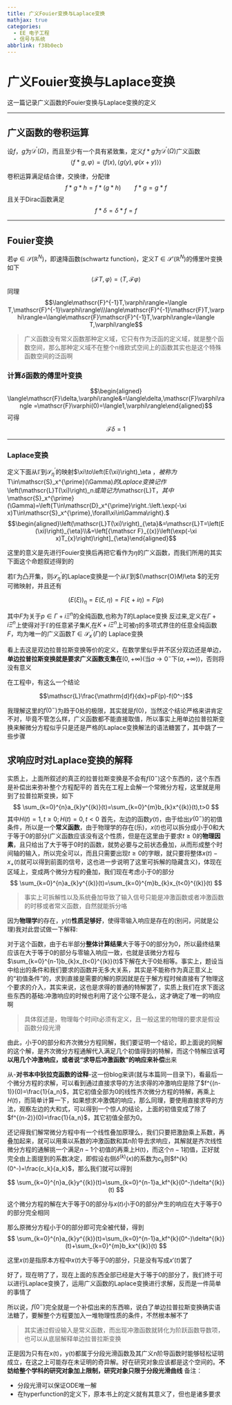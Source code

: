```yaml
---
title: 广义Fouier变换与Laplace变换
mathjax: true
categories:
  - EE_电子工程
  - 信号与系统
abbrlink: f38b0ecb
---
```



# 广义Fouier变换与Laplace变换
这一篇记录广义函数的Fouier变换与Laplace变换的定义

<!--more-->

---

## 广义函数的卷积运算
设$f$，$g$为$\mathcal{D}^{\prime}(\Omega)$，而且至少有一个具有紧致集，定义$f*g$为$\mathcal{D}^{\prime}(\Omega)$广义函数
$$
\langle f*g,\varphi\rangle=\langle f(x),\langle g(y),\varphi(x+y)\rangle\rangle
$$

卷积运算满足结合律，交换律，分配律
$$f*g*h=f*(g*h)\qquad f*g=g*f$$
且关于Dirac函数满足
$$f*\delta=\delta*f=f$$

---

## Fouier变换
若$\varphi\in\mathscr{S}(\mathbb{R}^N)$，即速降函数(schwartz function)，定义$T\in\mathscr{S}'(\mathbb{R}^N)$的傅里叶变换如下
$$\langle\mathscr{F}T,\varphi\rangle=\langle T,\mathscr{F}\varphi\rangle $$
同理
$$\langle\mathscr{F}^{-1}T,\varphi\rangle=\langle T,\mathscr{F}^{-1}\varphi\rangle\\\langle\mathscr{F}^{-1}\mathscr{F}T,\varphi\rangle=\langle\mathscr{F}\mathscr{F}^{-1}T,\varphi\rangle=\langle T,\varphi\rangle$$

> 广义函数没有常义函数那种定义域，它只有作为泛函的定义域，就是整个函数空间，那么那种定义域不在整个n维欧式空间上的函数其实也是这个特殊函数空间的泛函啊
### 计算$\delta$函数的傅里叶变换
$$\begin{aligned}
\langle\mathscr{F}\delta,\varphi\rangle&=\langle\delta,\mathscr{F}\varphi\rangle =\mathscr{F}\varphi(0)=\langle1,\varphi\rangle\end{aligned}$$
可得
$$\mathscr{F}\delta=1$$

---

### Laplace变换
定义下面从$\mathbb{\Gamma}$到$\mathscr{S}_{\eta}^{\prime}$的映射$\xi\to\left(E(\xi)\right)_\eta $，被称为$T\in\mathscr{S}_x^{\prime}(\Gamma)$的Laplace变换记作$\left(\mathscr{L}T(\xi)\right)_n$或简记为$\mathscr{L}T$，其中$\mathscr{S}_x^{\prime}(\Gamma)=\left\{T\in\mathscr{D}_x^{\prime}\right.:\left.\exp(-\xi x)T\in\mathscr{S}_x^{\prime},\forall\xi\in\Gamma\right\}.$
$$\begin{aligned}\left(\mathscr{L}T(\xi)\right)_{\eta}&=\mathscr{L}T=\left(E(\xi)\right)_{\eta}\\&=\left[{\mathscr F}_{(x)}\left(\exp(-\xi x)T_{x}\right)\right]_{\eta}\end{aligned}$$

这里的意义是先进行Fouier变换后再把它看作为$\eta$的广义函数，而我们所用的其实下面这个命题叙述得到的

若$\mathbb{\Gamma}$为凸开集，则$\mathscr{S}_{\eta}^{\prime}$的Laplace变换是一个从$\mathbb{\Gamma}$到$(\mathscr{O}_M)_\eta $的无穷可微映射，并且还有

$$
\left(E(\xi)\right)_\eta=E(\xi,\eta)=F(\xi+i\eta)=F(p)
$$

其中$F$为关于$p\in\Gamma+i\Xi^n$的全纯函数,也称为$T$的Laplace变换
反过来,定义在$\Gamma+i\Xi^n$上使得对于$\mathbb{\Gamma}$的任意紧子集$K$,在$K+i\Xi^n$上可被$\eta$的多项式界住的任意全纯函数$F$，均为唯一的广义函数$T\in\mathscr{S}_x^{\prime}(\Gamma)$的 Laplace变换



看上去这是双边拉普拉斯变换等价的定义，在数学里似乎并不区分双边还是单边，**单边拉普拉斯变换就是要求广义函数支集在**$(0,+\infty)$(当$a\to 0^-$下$(a,+\infty)$)，否则将没有意义

在工程中，有这么一个结论

$$\mathscr{L}\frac{\mathrm{d}f}{dx}=pF(p)-f(0^-)$$

我理解这里的$f(0^-)$为趋于0处的极限，其实就是$f(0)$，当然这个结论严格来讲肯定不对，毕竟不管怎么样，广义函数都不能直接取值，所以事实上用单边拉普拉斯变换来解微分方程似乎只是还是严格的Laplace变换解法的语法糖罢了，其中跳了一些步骤

## 求响应时对Laplace变换的解释
实质上，上面所叙述的真正的拉普拉斯变换是不会有$f(0^-)$这个东西的，这个东西是补偿出来弥补整个方程配平的
首先在工程上会解一个常微分方程，这里就是用到了拉普拉斯变换，如下
$$
\sum_{k=0}^{n}a_{k}y^{(k)}(t)=\sum_{k=0}^{m}b_{k}x^{(k)}(t),t>0
$$
其中$H(t)=1,t\ge0;H(t)=0,t<0$
首先，左边的函数$y(t)$，由于给出$y(0^-)$的初值条件，所以是一个**常义函数**，由于物理学的存在(乐)，$x(t)$也可以拆分成小于0和大于等于0的部分(广义函数应该没有这个性质，但是在这里由于要求$t\ge0$的**物理因素**，且只给出了大于等于0时的函数，就势必要与之前状态叠加，从而形成整个时间轴的输入，所以完全可以，而且只需要出现$t\ge0$的字眼，就只要将整体$x(t)-x_+(t)$就可以得到前面的信号，这也进一步说明了这里可拆解的隐藏含义)，体现在区域上，变成两个微分方程的叠加，我们现在考虑小于0的部分
$$
\sum_{k=0}^{n}a_{k}y^{(k)}(t)=\sum_{k=0}^{m}b_{k}x_{t<0}^{(k)}(t)
$$

> 事实上可拆解性以及系统叠加导致了输入信号只能是冲激函数或者冲激函数的时移或者常义函数，自然就能拆分咯

因为**物理学**的存在，$y(t)$**性质足够好**，使得零输入响应是存在的(别问，问就是公理)我对此尝试做一下解释:

对于这个函数，由于右半部分**整体计算结果**大于等于0的部分为0，所以最终结果应该在大于等于0的部分与零输入响应一致，也就是该微分方程与$\sum_{k=0}^{n-1}b_{k}x_{t<0}^{(k)}(t)$下解在大于0处相等。事实上，题设当中给出的条件和我们要求的函数并无多大关系，其实是不能称作为真正意义上的“初值条件”的，求到直接是需要的解的原因就是在于解方程时候直接有了物理这个要求的介入，其实来说，这也是求得的普通的特解罢了，实质上我们在求下面这些东西的基础:冲激响应的时候也利用了这个公理不是么，这才确定了唯一的响应啊

> 具体叙述是，物理每个时间t必须有定义，且一般这里的物理的要求是假设函数分段光滑

由此，小于0的部分和齐次微分方程同解，我们要证明一个结论，即上面说的同解的这个解，是齐次微分方程通解代入满足几个初值得到的特解，而这个特解应该**可以用几个冲激响应，或者说“求导后冲激函数”的响应来补偿**出来

从-**对书本中狄拉克函数的诠释**-这一份blog来讲(就与本篇同一目录下)，看最后一个微分方程的求解，可以看到通过直接求导的方法求得的冲激响应是除了$f^{(n-1)}(0)=\frac{1}{a_n}$，其它初值全部为0的线性齐次微分方程的特解，再乘上$H(t)$，而简单计算一下，如果想求冲激偶的响应，那么同理，要使用直接求导的方法，观察左边的大和式，可以得到一个惊人的结论，上面的初值变成了除了$f^{(n-2)}(0)=\frac{1}{a_n}$，其它初值全部为0。

还记得我们解常微分方程中有一个线性叠加原理么，我们只要把激励乘上系数，再叠加起来，就可以用乘以系数的冲激函数和其n阶导去求响应，其解就是齐次线性微分方程的通解挑一个满足$n-1$个初值的再乘上H(t)，而这个$n-1$初值，正好就完全由上面提到的系数决定，即假设右侧$\delta^{(k)}(x)$的系数为$c_k$则$f^{k}(0^-)=\frac{c_k}{a_k}$，那么我们就可以得到

$$
\sum_{k=0}^{n}a_{k}y^{(k)}(t)=\sum_{k=0}^{n-1}a_kf^{k}(0^-)\delta^{(k)}(t)
$$

这个微分方程的解在大于等于0的部分与$x(t)$小于0的部分产生的响应在大于等于0的部分完全相同

那么原微分方程小于0的部分即可完全被代替，得到
$$
\sum_{k=0}^{n}a_{k}y^{(k)}(t)=\sum_{k=0}^{n-1}a_kf^{k}(0^-)\delta^{(k)}(t)+\sum_{k=0}^{m}b_kx^{(k)}(t)
$$

这里$x(t)$是指原本方程中$x(t)$大于等于0的部分，只是没有写成$x'(t)$罢了

好了，现在明了了，现在上面的东西全部已经是大于等于0的部分了，我们终于可以进行Laplace变换了，运用广义函数的Laplace变换进行求解，反而是一件简单的事情了

所以说，$f(0^-)$完全就是一个补偿出来的东西嘛，说白了单边拉普拉斯变换确实语法糖了，要解整个方程要加入一堆物理性质的条件，不然根本解不了

> 其实通过假设输入是常义函数，而出现冲激函数就转化为阶跃函数导数项，也可以从底层解释单边拉普拉斯变换

正是因为只有在x(t)，y(t)都属于分段光滑函数及其广义n阶导函数时能够轻松证明成立，在这之上可能存在未证明的奇异解。好在研究对象应该都是这个空间的。**不妨给整个学科的研究对象加上限制，研究对象只限于分段光滑曲线**
备注：
- 分段光滑可以保证ODE唯一解
- 在hyperfunction的定义下，原本书上的定义就有其意义了，但也是诸多要求